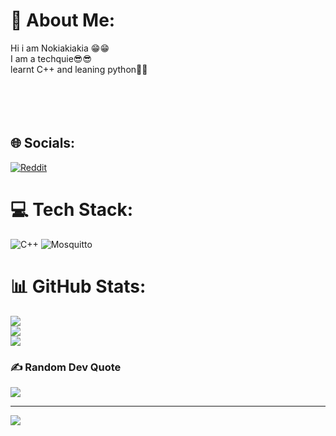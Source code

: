 # 💫 About Me:
Hi i am Nokiakiakia 😁😁<br>I am a techquie😎😎<br>learnt C++ and leaning python🐍🐍<br><br><br><br><br>


## 🌐 Socials:
[![Reddit](https://img.shields.io/badge/Reddit-%23FF4500.svg?logo=Reddit&logoColor=white)](https://reddit.com/user/NokiakiaOPPO) 

# 💻 Tech Stack:
![C++](https://img.shields.io/badge/c++-%2300599C.svg?style=plastic&logo=c%2B%2B&logoColor=white) ![Mosquitto](https://img.shields.io/badge/mosquitto-%233C5280.svg?style=plastic&logo=eclipsemosquitto&logoColor=white)
# 📊 GitHub Stats:
![](https://github-readme-stats.vercel.app/api?username=VigneshNbG&theme=dark&hide_border=false&include_all_commits=false&count_private=false)<br/>
![](https://github-readme-streak-stats.herokuapp.com/?user=VigneshNbG&theme=dark&hide_border=false)<br/>
![](https://github-readme-stats.vercel.app/api/top-langs/?username=VigneshNbG&theme=dark&hide_border=false&include_all_commits=false&count_private=false&layout=compact)

### ✍️ Random Dev Quote
![](https://quotes-github-readme.vercel.app/api?type=horizontal&theme=dark)

---
[![](https://visitcount.itsvg.in/api?id=VigneshNbG&icon=0&color=0)](https://visitcount.itsvg.in)

<!-- Proudly created with GPRM ( https://gprm.itsvg.in ) -->
